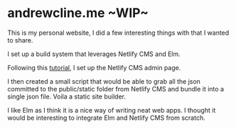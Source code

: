 # andrewcline.me ~WIP~
This is my personal website, I did a few interesting things with that I wanted to share.

I set up a build system that leverages Netlify CMS and Elm.

Following this [tutorial](https://www.netlifycms.org/docs/add-to-your-site/), I set up the Netlify CMS admin page.

I then created a small script that would be able to grab all the json committed to the public/static folder from Netlify CMS and bundle it into a single json file.
Voila a static site builder.

I like Elm as I think it is a nice way of writing neat web apps.
I thought it would be interesting to integrate Elm and Netlify CMS from scratch.
